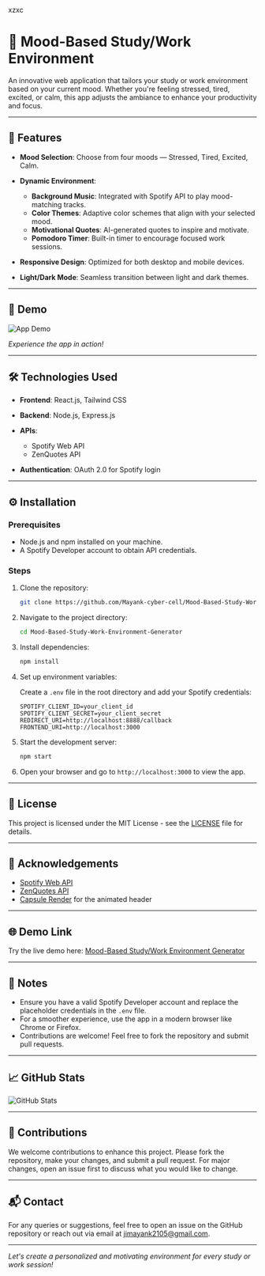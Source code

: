 xzxc

# 🌟 Mood-Based Study/Work Environment 

An innovative web application that tailors your study or work environment based on your current mood. Whether you're feeling stressed, tired, excited, or calm, this app adjusts the ambiance to enhance your productivity and focus.

---

## 🚀 Features

* **Mood Selection**: Choose from four moods — Stressed, Tired, Excited, Calm.
* **Dynamic Environment**:

  * **Background Music**: Integrated with Spotify API to play mood-matching tracks.
  * **Color Themes**: Adaptive color schemes that align with your selected mood.
  * **Motivational Quotes**: AI-generated quotes to inspire and motivate.
  * **Pomodoro Timer**: Built-in timer to encourage focused work sessions.
* **Responsive Design**: Optimized for both desktop and mobile devices.
* **Light/Dark Mode**: Seamless transition between light and dark themes.

---

## 🎥 Demo

![App Demo](https://github.com/Mayank-cyber-cell/Mood-Based-Study-Work-Environment-Generator/blob/main/assets/demo.gif)

*Experience the app in action!*

---

## 🛠️ Technologies Used

* **Frontend**: React.js, Tailwind CSS
* **Backend**: Node.js, Express.js
* **APIs**:

  * Spotify Web API
  * ZenQuotes API
* **Authentication**: OAuth 2.0 for Spotify login

---

## ⚙️ Installation

### Prerequisites

* Node.js and npm installed on your machine.
* A Spotify Developer account to obtain API credentials.

### Steps

1. Clone the repository:

   ```bash
   git clone https://github.com/Mayank-cyber-cell/Mood-Based-Study-Work-Environment-Generator.git
   ```

2. Navigate to the project directory:

   ```bash
   cd Mood-Based-Study-Work-Environment-Generator
   ```

3. Install dependencies:

   ```bash
   npm install
   ```

4. Set up environment variables:

   Create a `.env` file in the root directory and add your Spotify credentials:

   ```
   SPOTIFY_CLIENT_ID=your_client_id
   SPOTIFY_CLIENT_SECRET=your_client_secret
   REDIRECT_URI=http://localhost:8888/callback
   FRONTEND_URI=http://localhost:3000
   ```

5. Start the development server:

   ```bash
   npm start
   ```

6. Open your browser and go to `http://localhost:3000` to view the app.

---

## 📄 License

This project is licensed under the MIT License - see the [LICENSE](LICENSE) file for details.

---

## 📢 Acknowledgements

* [Spotify Web API](https://developer.spotify.com/documentation/web-api/)
* [ZenQuotes API](https://zenquotes.io/)
* [Capsule Render](https://capsule-render.vercel.app/) for the animated header

---

## 🌐 Demo Link

Try the live demo here: [Mood-Based Study/Work Environment Generator](https://mood-based-study-work-environment.netlify.app/)

---


## 📌 Notes

* Ensure you have a valid Spotify Developer account and replace the placeholder credentials in the `.env` file.
* For a smoother experience, use the app in a modern browser like Chrome or Firefox.
* Contributions are welcome! Feel free to fork the repository and submit pull requests.

---

## 📈 GitHub Stats

![GitHub Stats](https://github-readme-stats.vercel.app/api?username=Mayank-cyber-cell\&show_icons=true\&theme=radical)

---

## 🌟 Contributions

We welcome contributions to enhance this project. Please fork the repository, make your changes, and submit a pull request. For major changes, open an issue first to discuss what you would like to change.

---

## 📬 Contact

For any queries or suggestions, feel free to open an issue on the GitHub repository or reach out via email at [jimayank2105@gmail.com](mailto:jimayank2105@gmail.com).

---

*Let's create a personalized and motivating environment for every study or work session!*
